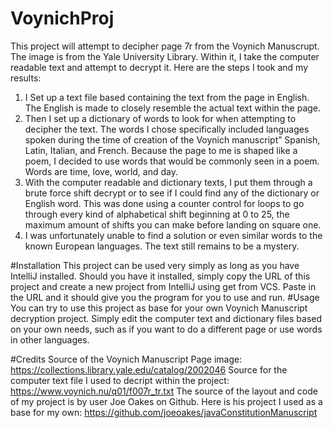 # VoynichProj
This project will attempt to decipher page 7r from the Voynich Manuscrupt. The image is from the Yale University Library. Within it, I take the computer readable text and attempt to decrypt it. Here are the steps I took and my results:
1.	I Set up a text file based containing the text from the page in English. The English is made to closely resemble the actual text within the page.
2.	Then I set up a dictionary of words to look for when attempting to decipher the text. The words I chose specifically included languages spoken during the time of creation of the Voynich manuscript” Spanish, Latin, Italian, and French. Because the page to me is shaped like a poem, I decided to use words that would be commonly seen in a poem. Words are time, love, world, and day.
3.	With the computer readable and dictionary texts, I put them through a brute force shift decrypt or to see if I could find any of the dictionary or English word. This was done using a
counter control for loops to go through every kind of alphabetical shift beginning at 0 to 25, the maximum amount of shifts you can make before landing on square one.
4.	I was unfortunately unable to find a solution or even similar words to the known European languages. The text still remains to be a mystery.
   
#Installation 
This project can be used very simply as long as you have IntelliJ installed. Should you have it installed, simply copy the URL of this project and create a new project from IntelliJ using get from VCS. Paste in the URL and it should give you the program for you to use and run.
#Usage You can try to use this project as base for your own Voynich Manuscript decryption project. Simply edit the computer text and dictionary files based on your own needs, such as if you want to do a different page or use words in other languages.

#Credits 
Source of the Voynich Manuscript Page image: https://collections.library.yale.edu/catalog/2002046
Source for the computer text file I used to decript within the project: https://www.voynich.nu/q01/f007r_tr.txt
The source of the layout and code of my project is by user Joe Oakes on Github. Here is his project I used as a base for my own: https://github.com/joeoakes/javaConstitutionManuscript

